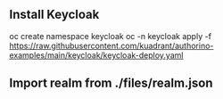 ## Install Keycloak

oc create namespace keycloak
oc -n keycloak apply -f https://raw.githubusercontent.com/kuadrant/authorino-examples/main/keycloak/keycloak-deploy.yaml

## Import realm from ./files/realm.json